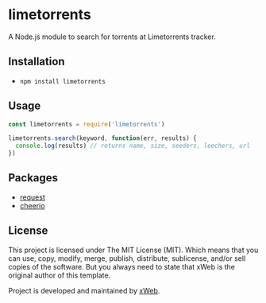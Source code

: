# limetorrents
A Node.js module to search for torrents at Limetorrents tracker.

## Installation
* `npm install limetorrents`

## Usage
```javascript
const limetorrents = require('limetorrents')

limetorrents.search(keyword, function(err, results) {
  console.log(results) // returns name, size, seeders, leechers, url
})
```

## Packages
* [request](https://github.com/request/request)
* [cheerio](https://github.com/cheeriojs/cheerio)

## License
This project is licensed under The MIT License (MIT). Which means that you can use, copy, modify, merge, publish, distribute, sublicense, and/or sell copies of the software. But you always need to state that xWeb is the original author of this template.

Project is developed and maintained by [xWeb](https://xweb.gr/).
